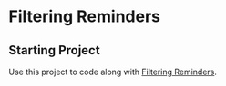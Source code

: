 # Filtering Reminders

## Starting Project

Use this project to code along with [Filtering Reminders](https://developer.apple.com/tutorials/app-dev-training/filtering-reminders).